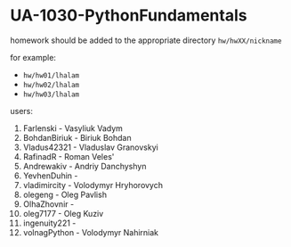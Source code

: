 # UA-1030-PythonFundamentals

homework should be added to the appropriate directory `hw/hwXX/nickname`

for example:
* `hw/hw01/lhalam`
* `hw/hw02/lhalam`
* `hw/hw03/lhalam`

users:
1. Farlenski - Vasyliuk Vadym
2. BohdanBiriuk - Biriuk Bohdan
3. Vladus42321 - Vladuslav Granovskyi
4. RafinadR - Roman Veles'
5. Andrewakiv - Andriy Danchyshyn 
6. YevhenDuhin - 
7. vladimircity - Volodymyr Hryhorovych
8. olegeng - Oleg Pavlish
9. OlhaZhovnir - 
10. oleg7177 - Oleg Kuziv
11. ingenuity221 - 
12. volnagPython - Volodymyr Nahirniak
